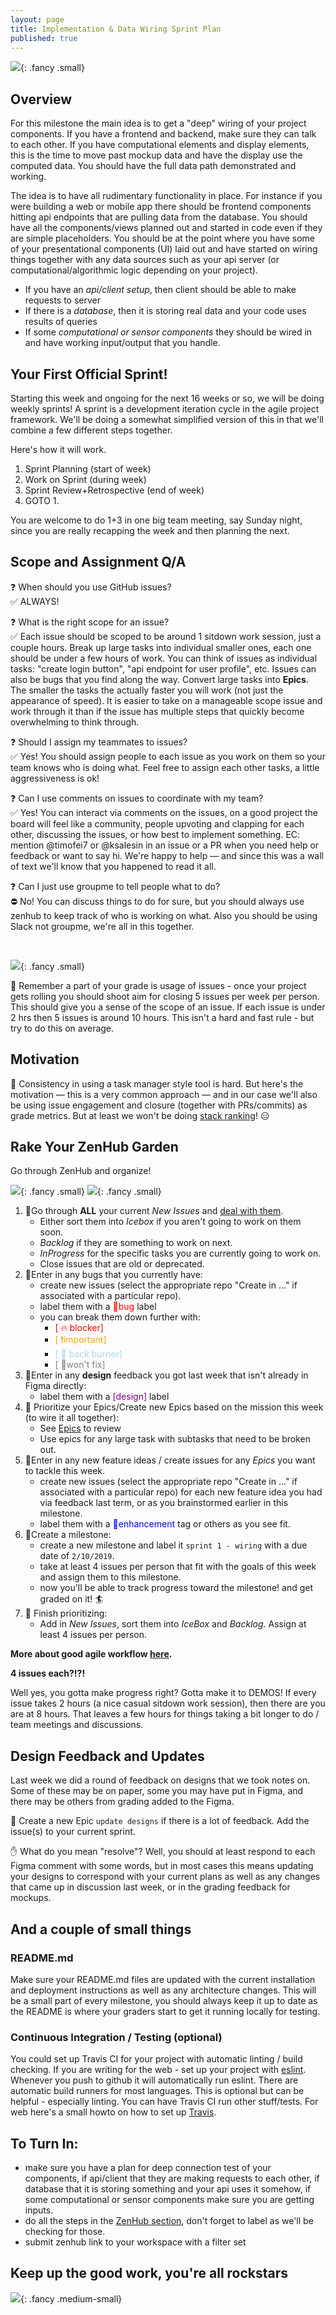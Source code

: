 ```yaml
---
layout: page
title: Implementation & Data Wiring Sprint Plan
published: true
---
```



![](http://i.giphy.com/3o6MbnG1lpwIf5stB6.gif){: .fancy .small}


## Overview

For this milestone the main idea is to get a "deep" wiring of your project components.  If you have a frontend and backend, make sure they can talk to each other.  If you have computational elements and display elements, this is the time to move past mockup data and have the display use the computed data.  You should have the full data path demonstrated and working. 

The idea is to have all rudimentary functionality in place. For instance if you were building a web or mobile app there should be frontend components hitting api endpoints that are pulling data from the database. You should have all the components/views planned out and started in code even if they are simple placeholders. You should be at the point where you have some of your presentational components (UI) laid out and have started on wiring things together with any data sources such as your api server (or computational/algorithmic logic depending on your project).

* If you have an *api/client setup*, then client should be able to make requests to server
* If there is a *database*, then it is storing real data and your code uses results of queries
* If some *computational or sensor components* they should be wired in and have working input/output that you handle.


## Your First Official Sprint!

Starting this week and ongoing for the next 16 weeks or so, we will be doing weekly sprints!   A sprint is a development iteration cycle in the agile project framework.  We'll be doing a somewhat simplified version of this in that we'll combine a few different steps together. 

Here's how it will work. 

1. Sprint Planning (start of week)
2. Work on Sprint (during week)
3. Sprint Review+Retrospective (end of week)
4. GOTO 1. 

You are welcome to do 1+3 in one big team meeting, say Sunday night, since you are really recapping the week and then planning the next.


## Scope and Assignment Q/A


❓ When should you use GitHub issues?<br>
✅ ALWAYS!

❓ What is the right scope for an issue?<br>
✅ Each issue should be scoped to be around 1 sitdown work session, just a couple hours. Break up large tasks into individual smaller ones, each one should be under a few hours of work. You can think of issues as individual tasks: "create login button",  "api endpoint for user profile", etc.  Issues can also be bugs that you find along the way. Convert large tasks into **Epics**.  The smaller the tasks the actually faster you will work (not just the appearance of speed). It is easier to take on a manageable scope issue and work through it than if the issue has multiple steps that quickly become overwhelming to think through.

❓ Should I assign my teammates to issues?<br>
✅ Yes! You should assign people to each issue as you work on them so your team knows who is doing what. Feel free to assign each other tasks, a little aggressiveness is ok!  

❓ Can I use comments on issues to coordinate with my team?<br>
✅ Yes! You can interact via comments on the issues, on a good project the board will feel like a community, people upvoting and clapping for each other, discussing the issues, or how best to implement something. EC: mention @timofei7 or @ksalesin in an issue or a PR when you need help or feedback or want to say hi. We're happy to help — and since this was a wall of text we'll know that you happened to read it all. 

❓ Can I just use groupme to tell people what to do?<br>
⛔️ No! You can discuss things to do for sure, but you should always use zenhub to keep track of who is working on what. Also you should be using Slack not groupme, we're all in this together.

<br>

![](img/rocks.gif){: .fancy .small}


🚀 Remember a part of your grade is usage of issues - once your project gets rolling you should shoot aim for closing 5 issues per week per person.  This should give you a sense of the scope of an issue. If each issue is under 2 hrs then 5 issues is around 10 hours.  This isn't a hard and fast rule - but try to do this on average.


## Motivation 

🚂 Consistency in using a task manager style tool is hard. But here's the motivation — this is a very common approach — and in our case we'll also be using issue engagement and closure (together with PRs/commits) as grade metrics.  But at least we won't be doing [stack ranking](https://www.businessinsider.com/stack-ranking-employees-is-a-bad-idea-2013-11)! 😑


## Rake Your ZenHub Garden

Go through ZenHub and organize! 

![](img/pufferfish.gif){: .fancy .small}
![](img/puffer2.gif){: .fancy .small}


1. 🚀Go through **ALL** your current *New Issues* and [deal with them](feature-spec#default-pipeline-breakdown).
    * Either sort them into *Icebox* if you aren't going to work on them soon.
    * *Backlog* if they are something to work on next.
    * *InProgress* for the specific tasks you are currently going to work on.
    * Close issues that are old or deprecated. 
1. 🚀Enter in any bugs that you currently have:
    * create new issues (select the appropriate repo "Create in ..." if associated with a particular repo).
    * label them with a <span style="color: red;">🐛bug</span> label
    * you can break them down further with:
        * <font style="color:red">[ 🔥 blocker]</font>
        * <font style="color:orange">[ ❗️important]</font>
        * <font style="color:lightblue">[ 🍲 back burner]</font>
        * <font style="color:grey">[ 🙅won't fix]</font>
1. 🚀Enter in any **design** feedback you got last week that isn't already in Figma directly:
    * label them with a <span style="color: purple;">[design]</span> label
1. 🚀 Prioritize your Epics/Create new Epics based on the mission this week (to wire it all together):
    * See [Epics](feature-spec#create-epics) to review
    * Use epics for any large task with subtasks that need to be broken out.
1. 🚀Enter in any new feature ideas / create issues for any *Epics* you want to tackle this week.
    * create new issues (select the appropriate repo "Create in ..." if associated with a particular repo) for each new feature idea you had via feedback last term, or as you brainstormed earlier in this milestone.
    * label them with a <span style="color: blue;"> 💎enhancement</span> tag or others as you see fit.
1. 🚀Create a milestone:
    * create a new milestone and label it `sprint 1 - wiring` with a due date of `2/10/2019`.
    * take at least 4 issues per person that fit with the goals of this week and assign them to this milestone.
    * now you'll be able to track progress toward the milestone!  and get graded on it! 🏄
1. 🚀 Finish prioritizing:
    * Add in *New Issues*, sort them into *IceBox* and *Backlog*.  Assign at least 4 issues per person.

**More about good agile workflow [here](https://help.zenhub.com/support/solutions/articles/43000010338-agile-concepts-in-github-and-zenhub).**

**4 issues each?!?!**

Well yes, you gotta make progress right? Gotta make it to DEMOS! If every issue takes 2 hours (a nice casual sitdown work session), then there are you are at 8 hours. That leaves a few hours for things taking a bit longer to do / team meetings and discussions.


## Design Feedback and Updates

Last week we did a round of feedback on designs that we took notes on.  Some of these may be on paper, some you may have put in Figma, and there may be others from grading added to the Figma.  

🚀 Create a new Epic `update designs` if there is a lot of feedback.  Add the issue(s) to your current sprint. 

✋ What do you mean "resolve"?  Well, you should at least respond to each Figma comment with some words, but in most cases this means updating your designs to correspond with your current plans as well as any changes that came up in discussion last week, or in the grading feedback for mockups.


## And a couple of small things

### README.md

Make sure your README.md files are updated with the current installation and deployment instructions as well as any architecture changes. This will be a small part of every milestone, you should always keep it up to date as the README is where your graders start to get it running locally for testing.

### Continuous Integration / Testing (optional)

You could set up Travis CI for your project with automatic linting / build checking. If you are writing for the web - set up your project with [eslint](https://eslint.org/).   Whenever you push to github it will automatically run eslint. There are automatic build runners for most languages. This is optional but can be helpful - especially linting.  You can have Travis CI run other stuff/tests. For web here's a small howto on how to set up [Travis](http://cs52.me/resources/travis).


## To Turn In:
* make sure you have a plan for deep connection test of your components, if api/client that they are making requests to each other, if database that it is storing something and your api uses it somehow, if some computational or sensor components make sure you are getting inputs. 
* do all the steps in the [ZenHub section](#rake-your-zenhub-garden), don't forget to label as we'll be checking for those.
* submit zenhub link to your workspace with a filter set

## Keep up the good work, you're all rockstars

![](img/notarockstar.gif){: .fancy .medium-small}

